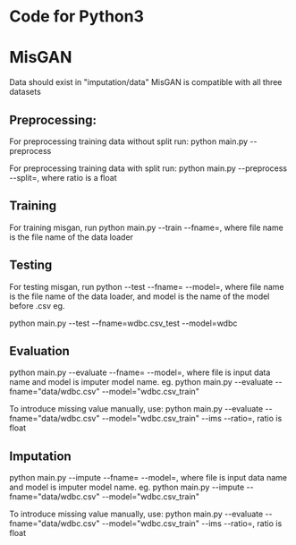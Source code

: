 # Code for Python3

# MisGAN
Data should exist in "imputation/data"
MisGAN is compatible with all three datasets

## Preprocessing:
For preprocessing training data without split run:
python main.py --preprocess

For preprocessing training data with split run:
python main.py --preprocess --split=<ratio>, where ratio is a float

## Training
For training misgan, run
python main.py --train --fname=<file>, where file name is the file name of the data loader

## Testing
For testing misgan, run
python --test --fname=<fname> --model=<model>, where file name is the file name of the data loader, and model is
the name of the model before .csv
eg.

python main.py --test --fname=wdbc.csv_test --model=wdbc

## Evaluation
python main.py --evaluate --fname=<file> --model=<model>, where file is input data name and model is imputer 
model name.
eg.
python main.py --evaluate --fname="data/wdbc.csv" --model="wdbc.csv_train"

To introduce missing value manually, use:
python main.py --evaluate --fname="data/wdbc.csv" --model="wdbc.csv_train" --ims --ratio=<ratio>, ratio is float

## Imputation
python main.py --impute --fname=<file> --model=<model>, where file is input data name and model is imputer 
model name.
eg.
python main.py --impute --fname="data/wdbc.csv" --model="wdbc.csv_train"

To introduce missing value manually, use:
python main.py --evaluate --fname="data/wdbc.csv" --model="wdbc.csv_train" --ims --ratio=<ratio>, ratio is float